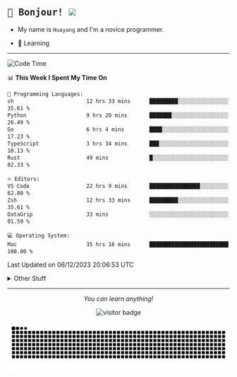 <h2>
    <samp>🎉 Bonjour!  <img src="https://media.giphy.com/media/mGcNjsfWAjY5AEZNw6/giphy.gif" width="50"></samp>
</h2>

* My name is `Huayang` and I'm a novice programmer.


* 🧐 Learning

<hr>

<!--START_SECTION:waka-->
![Code Time](http://img.shields.io/badge/Code%20Time-1%2C799%20hrs%2033%20mins-blue)

📊 **This Week I Spent My Time On** 

```text
💬 Programming Languages: 
sh                       12 hrs 33 mins      █████████░░░░░░░░░░░░░░░░   35.61 % 
Python                   9 hrs 20 mins       ███████░░░░░░░░░░░░░░░░░░   26.49 % 
Go                       6 hrs 4 mins        ████░░░░░░░░░░░░░░░░░░░░░   17.23 % 
TypeScript               3 hrs 34 mins       ███░░░░░░░░░░░░░░░░░░░░░░   10.13 % 
Rust                     49 mins             █░░░░░░░░░░░░░░░░░░░░░░░░   02.33 % 

🔥 Editors: 
VS Code                  22 hrs 9 mins       ████████████████░░░░░░░░░   62.80 % 
Zsh                      12 hrs 33 mins      █████████░░░░░░░░░░░░░░░░   35.61 % 
DataGrip                 33 mins             ░░░░░░░░░░░░░░░░░░░░░░░░░   01.59 % 

💻 Operating System: 
Mac                      35 hrs 16 mins      █████████████████████████   100.00 % 
```


 Last Updated on 06/12/2023 20:06:53 UTC
<!--END_SECTION:waka-->

<details>
    <summary>Other Stuff</summary>

* 🛠️ Skills
<!-- 
<p align="center">
  <a href="https://skillicons.dev">
    <img src="https://skillicons.dev/icons?i=c,python,cpp,go,react,js,ts,rust,java,haskell,ruby,kotlin,scala,kubernetes,docker,grafana,jenkins,nginx,nestjs,nextjs,rabbitmq,postgres,kafka,redis,graphql,mysql,linux,md,git,vim,vscode,visualstudio,stackoverflow" />
  </a>
</p>
-->    
<p align="center">
    <img src="https://api.githubtrends.io/user/svg/XmchxUp/langs?time_range=one_year&include_private=True" />
    <img src="https://api.githubtrends.io/user/svg/XmchxUp/repos?time_range=one_year&include_private=True" />
</p>

* 🏆 Some GitHub statistical reports:

<p align="center">
    <img src="/github-metrics.svg" alt="github metrics" style='visibility:visible' />    
</p>

<p align="center">  
    <img height="180em" src="https://github-readme-stats.vercel.app/api?username=xmchxup&hide_border=true&show_icons=true&include_all_commits=true&bg_color=0,EC6C6C,FFD479,FFFC79,73FA79&theme=graywhite&locale=en" />
    <img height="180em" src="https://github-readme-stats.vercel.app/api/top-langs/?username=xmchxup&hide=css,scss,html&langs_count=8&hide_border=true&layout=compact&bg_color=0,73FA79,73FDFF,D783FF&theme=graywhite&locale=en" />
</p>


<img width="100%" src="https://github-profile-trophy.vercel.app/?username=xmchxup&column=7" />

</details>


<hr>


<p align="center">
    <i>You can learn anything!</i>
    <p align="center">
        <img src="https://visitor-badge.laobi.icu/badge?page_id=xmchxup" alt="visitor badge"/>       
    </p>
</p>

<picture>
  <source media="(prefers-color-scheme: dark)" srcset="https://raw.githubusercontent.com/XmchxUp/XmchxUp/output/github-snake-dark.svg" />
  <source media="(prefers-color-scheme: light)" srcset="https://raw.githubusercontent.com/XmchxUp/XmchxUp/output/github-snake.svg" />
  <img alt="github-snake" src="https://raw.githubusercontent.com/XmchxUp/XmchxUp/output/github-snake.svg" />
</picture>


